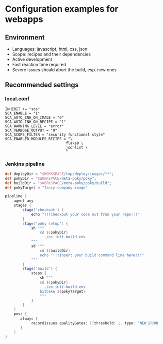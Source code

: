# Configuration examples for webapps

## Environment

* Languages: javascript, html, css, json
* Scope: recipes and their dependencies
* Active development
* Fast reaction time required
* Severe issues should abort the build, esp. new ones

## Recommended settings

### local.conf

```bitbake
INHERIT += "sca"
SCA_ENABLE = "1"
SCA_AUTO_INH_ON_IMAGE = "0"
SCA_AUTO_INH_ON_RECIPE = "1"
SCA_WARNING_LEVEL = "error"
SCA_VERBOSE_OUTPUT = "0"
SCA_SCOPE_FILTER = "security functional style"
SCA_ENABLED_MODULES_RECIPE = "\
                            flake8 \
                            jsonlint \
                            "
```

### Jenkins pipeline

```groovy
def deployDir = "$WORKSPACE/tmp/deploy/images/**";
def pokyDir = "$WORKSPACE/meta-poky/poky";
def buildDir = "$WORKSPACE/meta-poky/poky/build";
def pokyTarget = "fancy-company-image"

pipeline {
    agent any
    stages {
        stage('checkout') {
            echo "!!!Checkout your code out from your repo!!!"
        }
        stage('poky setup') {
            sh """
                cd ${pokyDir}
                . ./oe-init-build-env
            """
            sd """
                cd ${buildDir}
                echo "!!!Insert your build command line here!!!"
            """
        }
        stage('build') {
            steps {
                sh """
                cd ${pokyDir}
                . ./oe-init-build-env
                bitbake ${pokyTarget}
                """
            }
        }
    }
    post {
       always {
            recordIssues qualityGates: [[threshold: 1, type: 'NEW_ERROR', unstable: false]], tools: [checkStyle(pattern: '$deployDir/sca/*/checkstyle/*.xml')]
       }
    }
}
```
